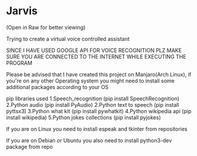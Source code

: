 # Jarvis

(Open in Raw for better viewing)

Trying to create a virtual voice controlled assistant

  SINCE I HAVE USED GOOGLE API FOR VOICE RECOGNITION PLZ MAKE SURE YOU ARE CONNECTED TO THE INTERNET WHILE EXECUTING THE PROGRAM

Please be advised that I have created this project on Manjaro(Arch Linux), if you're on any other Operating system you might need to install some additional packages according to your OS


pip libraries used
  1.Speech_recognition (pip install SpeechRecognition)
  2.Python audio (pip install PyAudio)
  2.Python text to speech (pip install pyttsx3)
  3.Python what kit (pip install pywhatkit)
  4.Python wikipedia api (pip install wikipedia)
  5.Python jokes collections (pip install pyjokes)
  
If you are on Linux you need to install espeak and tkinter from repositories

If you are on Debian or Ubuntu you also need to install python3-dev package from repo 

